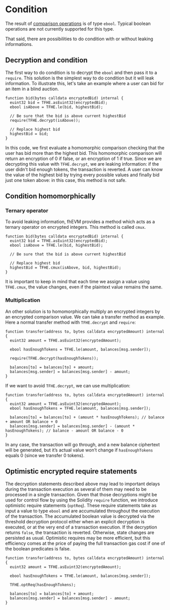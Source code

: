 # Condition

The result of [comparison operations](functions.md#comparison-operation-eq-ne-ge-gt-le-lt) is of type `ebool`. Typical boolean operations are not currently supported for this type.

That said, there are possibilities to do condition with or without leaking informations.

## Decryption and condition

The first way to do condition is to decrypt the `ebool` and then pass it to a `require`. This solution is the simplest way to do condition but it will leak information. To illustrate this, let's take an example where a user can bid for an item in a blind auction.

```solidity
function bid(bytes calldata encryptedBid) internal {
  euint32 bid = TFHE.asEuint32(encryptedBid);
  ebool isAbove = TFHE.le(bid, highestBid);

  // Be sure that the bid is above current highestBid
  require(TFHE.decrypt(isAbove));

  // Replace highest bid
  highestBid = bid;
}
```

In this code, we first evaluate a homomorphic comparison checking that the user has bid more than the highest bid. This homomorphic comparison will return an encryption of 0 if false, or an encryption of 1 if true. Since we are decrypting this value with `TFHE.decrypt`, we are leaking information: if the user didn't bid enough tokens, the transaction is reverted.
A user can know the value of the highest bid by trying every possible values and finally bid just one token above: in this case, this method is not safe.

## Condition homomorphically

### Ternary operator

To avoid leaking information, fhEVM provides a method which acts as a ternary operator on encrypted integers. This method is called `cmux`.

```solidity
function bid(bytes calldata encryptedBid) internal {
  euint32 bid = TFHE.asEuint32(encryptedBid);
  ebool isAbove = TFHE.le(bid, highestBid);

  // Be sure that the bid is above current highestBid

  // Replace highest bid
  highestBid = TFHE.cmux(isAbove, bid, highestBid);
}
```

It is important to keep in mind that each time we assign a value using `TFHE.cmux`, the value changes, even if the plaintext value remains the same.

### Multiplication

An other solution is to homomorphically multiply an encrypted integers by an encrypted comparison value. We can take a transfer method as example. Here a normal transfer method with `TFHE.decrypt` and `require`:

```solidity
function transfer(address to, bytes calldata encryptedAmount) internal {
  euint32 amount = TFHE.asEuint32(encryptedAmount);

  ebool hasEnoughTokens = TFHE.le(amount, balances[msg.sender]);

  require(TFHE.decrypt(hasEnoughTokens));

  balances[to] = balances[to] + amount;
  balances[msg.sender] = balances[msg.sender] - amount;
}
```

If we want to avoid `TFHE.decrypt`, we can use multiplication:

```solidity
function transfer(address to, bytes calldata encryptedAmount) internal {
  euint32 amount = TFHE.asEuint32(encryptedAmount);
  ebool hasEnoughTokens = TFHE.le(amount, balances[msg.sender]);

  balances[to] = balances[to] + (amount * hasEnoughTokens); // balance + amount OR balance + 0
  balances[msg.sender] = balances[msg.sender] - (amount * hasEnoughTokens); // balance - amount OR balance - 0
}
```

In any case, the transaction will go through, and a new balance ciphertext will be generated, but it’s actual value won’t change if `hasEnoughTokens` equals 0 (since we transfer 0 tokens).

## Optimistic encrypted require statements

The decryption statements described above may lead to important delays during the transaction execution as several of them may need to be processed in a single transaction.
Given that those decryptions might be used for control flow by using the Solidity `require` function, we introduce optimistic require statements (`optReq`).
These require statements take as input a value to type `ebool` and are accumulated throughout the execution of the transaction.
The accumulated boolean value is decrypted via the threshold decryption protocol either when an explicit decryption is executed, or at the very end of a transaction execution.
If the decryption returns `false`, the transaction is reverted. Otherwise, state changes are persisted as usual.
Optimistic requires may be more efficient, but this efficiency comes at the price of paying the full transaction gas cost if one of the boolean predicates is false.

```solidity
function transfer(address to, bytes calldata encryptedAmount) internal {
  euint32 amount = TFHE.asEuint32(encryptedAmount);

  ebool hasEnoughTokens = TFHE.le(amount, balances[msg.sender]);

  TFHE.optReq(hasEnoughTokens);

  balances[to] = balances[to] + amount;
  balances[msg.sender] = balances[msg.sender] - amount;
}
```
